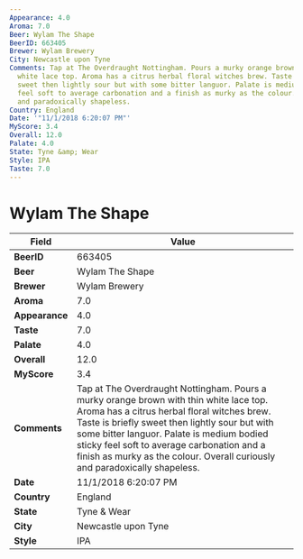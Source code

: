 ```yaml
---
Appearance: 4.0
Aroma: 7.0
Beer: Wylam The Shape
BeerID: 663405
Brewer: Wylam Brewery
City: Newcastle upon Tyne
Comments: Tap at The Overdraught Nottingham. Pours a murky orange brown with thin
  white lace top. Aroma has a citrus herbal floral witches brew. Taste is briefly
  sweet then lightly sour but with some bitter languor. Palate is medium bodied sticky
  feel soft to average carbonation and a finish as murky as the colour. Overall curiously
  and paradoxically shapeless.
Country: England
Date: '"11/1/2018 6:20:07 PM"'
MyScore: 3.4
Overall: 12.0
Palate: 4.0
State: Tyne &amp; Wear
Style: IPA
Taste: 7.0
---
```


# Wylam The Shape

| Field         | Value |
|---------------|-------|
| **BeerID** | 663405 |
| **Beer** | Wylam The Shape |
| **Brewer** | Wylam Brewery |
| **Aroma** | 7.0 |
| **Appearance** | 4.0 |
| **Taste** | 7.0 |
| **Palate** | 4.0 |
| **Overall** | 12.0 |
| **MyScore** | 3.4 |
| **Comments** | Tap at The Overdraught Nottingham. Pours a murky orange brown with thin white lace top. Aroma has a citrus herbal floral witches brew. Taste is briefly sweet then lightly sour but with some bitter languor. Palate is medium bodied sticky feel soft to average carbonation and a finish as murky as the colour. Overall curiously and paradoxically shapeless. |
| **Date** | 11/1/2018 6:20:07 PM |
| **Country** | England |
| **State** | Tyne &amp; Wear |
| **City** | Newcastle upon Tyne |
| **Style** | IPA |
